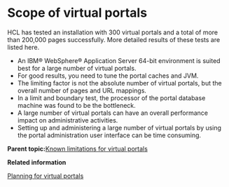 # Scope of virtual portals

HCL has tested an installation with 300 virtual portals and a total of more than 200,000 pages successfully. More detailed results of these tests are listed here.

-   An IBM® WebSphere® Application Server 64-bit environment is suited best for a large number of virtual portals.
-   For good results, you need to tune the portal caches and JVM.
-   The limiting factor is not the absolute number of virtual portals, but the overall number of pages and URL mappings.
-   In a limit and boundary test, the processor of the portal database machine was found to be the bottleneck.
-   A large number of virtual portals can have an overall performance impact on administrative activities.
-   Setting up and administering a large number of virtual portals by using the portal administration user interface can be time consuming.

**Parent topic:**[Known limitations for virtual portals](../admin-system/advpref_limits.md)

**Related information**  


[Planning for virtual portals](../admin-system/advppln.md)

